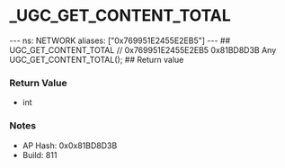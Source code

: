 # _UGC_GET_CONTENT_TOTAL

--- ns: NETWORK aliases: ["0x769951E2455E2EB5"] --- ## UGC_GET_CONTENT_TOTAL  // 0x769951E2455E2EB5 0x81BD8D3B Any UGC_GET_CONTENT_TOTAL();  ## Return value

### Return Value
* int

### Notes
* AP Hash: 0x0x81BD8D3B
* Build: 811


